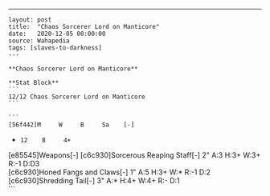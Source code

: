 ---
    layout: post
    title:  "Chaos Sorcerer Lord on Manticore"
    date:   2020-12-05 00:00:00
    source: Wahapedia
    tags: [slaves-to-darkness]
    ---
    
    **Chaos Sorcerer Lord on Manticore**
    
    **Stat Block**
    ```
    12/12 Chaos Sorcerer Lord on Manticore
    ```
    
    ```
    [56f442]M     W     B     Sa    [-]
*     12    8     4+    
[e85545]Weapons[-]
[c6c930]Sorcerous Reaping Staff[-]
2"     A:3    H:3+   W:3+   R:-1   D:D3  
[c6c930]Honed Fangs and Claws[-]
1"     A:5    H:3+   W:*    R:-1   D:2   
[c6c930]Shredding Tail[-]
3"     A:*    H:4+   W:4+   R:-    D:1   
    ```
    
    
    